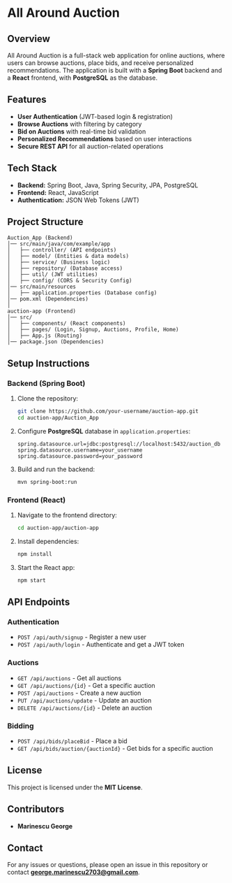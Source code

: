 # All Around Auction

## Overview
All Around Auction is a full-stack web application for online auctions, where users can browse auctions, place bids, and receive personalized recommendations. The application is built with a **Spring Boot** backend and a **React** frontend, with **PostgreSQL** as the database.

## Features
- **User Authentication** (JWT-based login & registration)
- **Browse Auctions** with filtering by category
- **Bid on Auctions** with real-time bid validation
- **Personalized Recommendations** based on user interactions
- **Secure REST API** for all auction-related operations

## Tech Stack
- **Backend:** Spring Boot, Java, Spring Security, JPA, PostgreSQL
- **Frontend:** React, JavaScript
- **Authentication:** JSON Web Tokens (JWT)

## Project Structure
```
Auction_App (Backend)
│── src/main/java/com/example/app
│   ├── controller/ (API endpoints)
│   ├── model/ (Entities & data models)
│   ├── service/ (Business logic)
│   ├── repository/ (Database access)
│   ├── util/ (JWT utilities)
│   ├── config/ (CORS & Security Config)
│── src/main/resources
│   ├── application.properties (Database config)
│── pom.xml (Dependencies)
│
auction-app (Frontend)
│── src/
│   ├── components/ (React components)
│   ├── pages/ (Login, Signup, Auctions, Profile, Home)
│   ├── App.js (Routing)
│── package.json (Dependencies)
```

## Setup Instructions
### Backend (Spring Boot)
1. Clone the repository:
   ```sh
   git clone https://github.com/your-username/auction-app.git
   cd auction-app/Auction_App
   ```
2. Configure **PostgreSQL** database in `application.properties`:
   ```properties
   spring.datasource.url=jdbc:postgresql://localhost:5432/auction_db
   spring.datasource.username=your_username
   spring.datasource.password=your_password
   ```
3. Build and run the backend:
   ```sh
   mvn spring-boot:run
   ```

### Frontend (React)
1. Navigate to the frontend directory:
   ```sh
   cd auction-app/auction-app
   ```
2. Install dependencies:
   ```sh
   npm install
   ```
3. Start the React app:
   ```sh
   npm start
   ```

## API Endpoints
### Authentication
- `POST /api/auth/signup` - Register a new user
- `POST /api/auth/login` - Authenticate and get a JWT token

### Auctions
- `GET /api/auctions` - Get all auctions
- `GET /api/auctions/{id}` - Get a specific auction
- `POST /api/auctions` - Create a new auction
- `PUT /api/auctions/update` - Update an auction
- `DELETE /api/auctions/{id}` - Delete an auction

### Bidding
- `POST /api/bids/placeBid` - Place a bid
- `GET /api/bids/auction/{auctionId}` - Get bids for a specific auction

## License
This project is licensed under the **MIT License**.

## Contributors
- **Marinescu George**

## Contact
For any issues or questions, please open an issue in this repository or contact **george.marinescu2703@gmail.com**.

